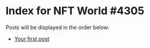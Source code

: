 # Index for NFT World #4305
Posts will be displayed in the order below:

- [Your first post](./001-first.md)

